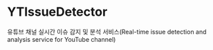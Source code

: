 # YTIssueDetector
유튜브 채널 실시간 이슈 감지 및 분석 서비스(Real-time issue detection and analysis service for YouTube channel)

